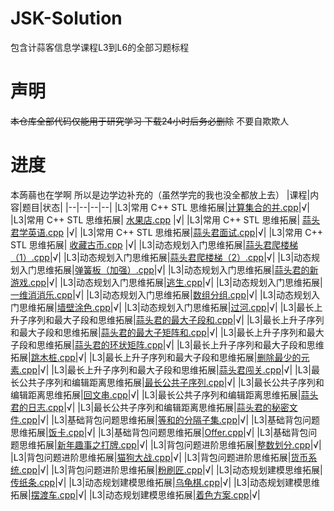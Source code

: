 # JSK-Solution
包含计蒜客信息学课程L3到L6的全部习题标程

# 声明
~~本仓库全部代码仅能用于研究学习 下载24小时后务必删除~~
不要自欺欺人

# 进度
本蒟蒻也在学啊 所以是边学边补充的（虽然学完的我也没全都放上去）
|课程|内容|题目|状态|
|--|--|--|--|
|L3|常用 C++ STL 思维拓展|[计算集合的并.cpp](L3/常用%20C++%20STL%20思维拓展/计算集合的并.cpp)|√|
|L3|常用 C++ STL 思维拓展| [水果店.cpp](L3/常用%20C++%20STL%20思维拓展/水果店.cpp)            |√|
|L3|常用 C++ STL 思维拓展| [蒜头君学英语.cpp](L3/常用%20C++%20STL%20思维拓展/蒜头君学英语.cpp) |√|
|L3|常用 C++ STL 思维拓展|[蒜头君面试.cpp](L3/常用%20C++%20STL%20思维拓展/蒜头君面试.cpp)|√|
|L3|常用 C++ STL 思维拓展| [收藏古币.cpp](L3/常用%20C++%20STL%20思维拓展/收藏古币.cpp)        |√|
|L3|动态规划入门思维拓展|[蒜头君爬楼梯（1）.cpp](L3/动态规划入门思维拓展/蒜头君爬楼梯（1）.cpp)|√|
|L3|动态规划入门思维拓展|[蒜头君爬楼梯（2）.cpp](L3/动态规划入门思维拓展/蒜头君爬楼梯（2）.cpp)|√|
|L3|动态规划入门思维拓展|[弹簧板（加强）.cpp](L3/动态规划入门思维拓展/弹簧板（加强）.cpp)|√|
|L3|动态规划入门思维拓展|[蒜头君的新游戏.cpp](L3/动态规划入门思维拓展/蒜头君的新游戏.cpp)|√|
|L3|动态规划入门思维拓展|[逃生.cpp](L3/动态规划入门思维拓展/逃生.cpp)|√|
|L3|动态规划入门思维拓展|[一维消消乐.cpp](L3/动态规划入门思维拓展/一维消消乐.cpp)|√|
|L3|动态规划入门思维拓展|[数组分组.cpp](L3/动态规划入门思维拓展/数组分组.cpp)|√|
|L3|动态规划入门思维拓展|[墙壁涂色.cpp](L3/动态规划入门思维拓展/墙壁涂色.cpp)|√|
|L3|动态规划入门思维拓展|[过河.cpp](L3/动态规划入门思维拓展/过河.cpp)|√|
|L3|最长上升子序列和最大子段和思维拓展|[蒜头君的最大子段和.cpp](L3/最长上升子序列和最大子段和思维拓展/蒜头君的最大子段和.cpp)|√|
|L3|最长上升子序列和最大子段和思维拓展|[蒜头君的最大子矩阵和.cpp](L3/最长上升子序列和最大子段和思维拓展/蒜头君的最大子矩阵和.cpp)|√|
|L3|最长上升子序列和最大子段和思维拓展|[蒜头君的环状矩阵.cpp](L3/最长上升子序列和最大子段和思维拓展/蒜头君的环状矩阵.cpp)|√|
|L3|最长上升子序列和最大子段和思维拓展|[跳木桩.cpp](L3/最长上升子序列和最大子段和思维拓展/跳木桩.cpp)|√|
|L3|最长上升子序列和最大子段和思维拓展|[删除最少的元素.cpp](L3/最长上升子序列和最大子段和思维拓展/删除最少的元素.cpp)|√|
|L3|最长上升子序列和最大子段和思维拓展|[蒜头君闯关.cpp](L3/最长上升子序列和最大子段和思维拓展/蒜头君闯关.cpp)|√|
|L3|最长公共子序列和编辑距离思维拓展|[最长公共子序列.cpp](L3/最长公共子序列和编辑距离思维拓展/最长公共子序列.cpp)|√|
|L3|最长公共子序列和编辑距离思维拓展|[回文串.cpp](L3/最长公共子序列和编辑距离思维拓展/回文串.cpp)|√|
|L3|最长公共子序列和编辑距离思维拓展|[蒜头君的日志.cpp](L3/最长公共子序列和编辑距离思维拓展/蒜头君的日志.cpp)|√|
|L3|最长公共子序列和编辑距离思维拓展|[蒜头君的秘密文件.cpp](L3/最长公共子序列和编辑距离思维拓展/蒜头君的秘密文件.cpp)|√|
|L3|基础背包问题思维拓展|[等和的分隔子集.cpp](L3/基础背包问题思维拓展/等和的分隔子集.cpp)|√|
|L3|基础背包问题思维拓展|[饭卡.cpp](L3/基础背包问题思维拓展/饭卡.cpp)|√|
|L3|基础背包问题思维拓展|[Offer.cpp](L3/基础背包问题思维拓展/Offer.cpp)|√|
|L3|基础背包问题思维拓展|[新年趣事之打牌.cpp](L3/基础背包问题思维拓展/新年趣事之打牌.cpp)|√|
|L3|背包问题进阶思维拓展|[整数划分.cpp](L3/背包问题进阶思维拓展/整数划分.cpp)|√|
|L3|背包问题进阶思维拓展|[猫狗大战.cpp](L3/背包问题进阶思维拓展/猫狗大战.cpp)|√|
|L3|背包问题进阶思维拓展|[货币系统.cpp](L3/背包问题进阶思维拓展/货币系统.cpp)|√|
|L3|背包问题进阶思维拓展|[粉刷匠.cpp](L3/背包问题进阶思维拓展/粉刷匠.cpp)|√|
|L3|动态规划建模思维拓展|[传纸条.cpp](L3/动态规划建模思维拓展/传纸条.cpp)|√|
|L3|动态规划建模思维拓展|[乌龟棋.cpp](L3/动态规划建模思维拓展/乌龟棋.cpp)|√|
|L3|动态规划建模思维拓展|[摆渡车.cpp](L3/动态规划建模思维拓展/摆渡车.cpp)|√|
|L3|动态规划建模思维拓展|[着色方案.cpp](L3/动态规划建模思维拓展/着色方案.cpp)|√|



